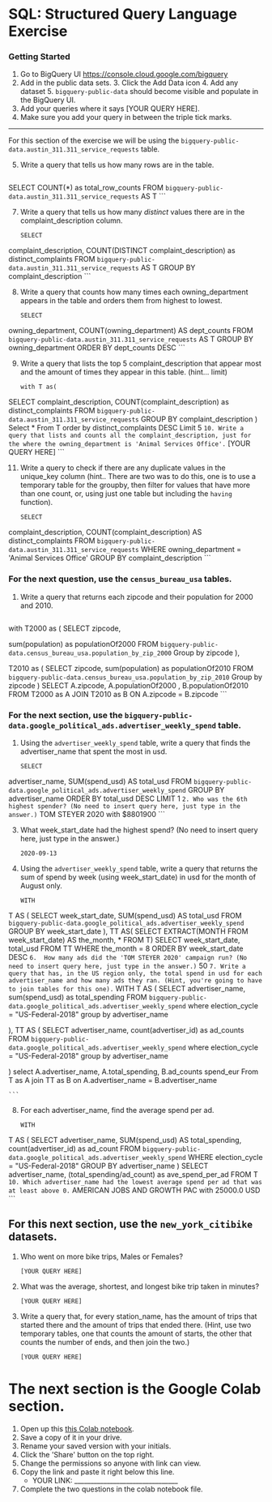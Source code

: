 
# SQL:  Structured Query Language  Exercise

### Getting Started
1. Go to BigQuery UI https://console.cloud.google.com/bigquery
2. Add in the public data sets.
	3. Click the Add Data icon
	4. Add any dataset
	5. `bigquery-public-data` should become visible and populate in the BigQuery UI.
3. Add your queries where it says [YOUR QUERY HERE].
4. Make sure you add your query in between the triple tick marks.
---

For this section of the exercise we will be using the `bigquery-public-data.austin_311.311_service_requests`  table.

5. Write a query that tells us how many rows are in the table.
	```
SELECT
  COUNT(*) as total_row_counts
FROM
  `bigquery-public-data.austin_311.311_service_requests` AS T
	```

7. Write a query that tells us how many _distinct_ values there are in the complaint_description column.
	```
	SELECT
  complaint_description,
  COUNT(DISTINCT complaint_description) as distinct_complaints
FROM
  `bigquery-public-data.austin_311.311_service_requests` AS T
GROUP BY
  complaint_description
	```

8. Write a query that counts how many times each owning_department appears in the table and orders them from highest to lowest.
	```
	SELECT
  owning_department,
  COUNT(owning_department) AS dept_counts
FROM
  `bigquery-public-data.austin_311.311_service_requests` AS T
GROUP BY
  owning_department
ORDER BY
  dept_counts DESC
	```

9. Write a query that lists the top 5 complaint_description that appear most and the amount of times they appear in this table. (hint... limit)
	```
	with T as(
SELECT
  complaint_description,
  COUNT(complaint_description) as distinct_complaints
FROM
  `bigquery-public-data.austin_311.311_service_requests`
GROUP BY
  complaint_description
)
Select * From T order by distinct_complaints DESC Limit 5
	  ```
10. Write a query that lists and counts all the complaint_description, just for the where the owning_department is 'Animal Services Office'.
	```
	[YOUR QUERY HERE]
	```

11. Write a query to check if there are any duplicate values in the unique_key column (hint.. There are two was to do this, one is to use a temporary table for the groupby, then filter for values that have more than one count, or, using just one table but including the  `having` function).
	```
	SELECT
  complaint_description,
  COUNT(complaint_description) AS distinct_complaints
FROM
  `bigquery-public-data.austin_311.311_service_requests`
WHERE
  owning_department = 'Animal Services Office'
GROUP BY
  complaint_description
	```


### For the next question, use the `census_bureau_usa` tables.

1. Write a query that returns each zipcode and their population for 2000 and 2010.
	```
with
T2000 as (
SELECT
 zipcode,

 sum(population) as populationOf2000
FROM
  `bigquery-public-data.census_bureau_usa.population_by_zip_2000`
 Group by
 zipcode
),

 T2010 as (
SELECT
 zipcode,
 sum(population) as populationOf2010
FROM
  `bigquery-public-data.census_bureau_usa.population_by_zip_2010`
   Group by
 zipcode
)
 SELECT A.zipcode, A.populationOf2000 , B.populationOf2010  FROM T2000 as A JOIN T2010 as B ON A.zipcode = B.zipcode
	```

### For the next section, use the  `bigquery-public-data.google_political_ads.advertiser_weekly_spend` table.
1. Using the `advertiser_weekly_spend` table, write a query that finds the advertiser_name that spent the most in usd.
	```
	SELECT
  advertiser_name,
  SUM(spend_usd) AS total_usd
FROM
  `bigquery-public-data.google_political_ads.advertiser_weekly_spend`
GROUP BY
  advertiser_name
ORDER BY
  total_usd DESC
LIMIT
  1
	```
2. Who was the 6th highest spender? (No need to insert query here, just type in the answer.)
	```
	TOM STEYER 2020 with $8801900
	```

3. What week_start_date had the highest spend? (No need to insert query here, just type in the answer.)
	```
	2020-09-13
	```

4. Using the `advertiser_weekly_spend` table, write a query that returns the sum of spend by week (using week_start_date) in usd for the month of August only.
	```
	WITH
  T AS (
  SELECT
    week_start_date,
    SUM(spend_usd) AS total_usd
  FROM
    `bigquery-public-data.google_political_ads.advertiser_weekly_spend`
  GROUP BY
    week_start_date ),
  TT AS(
  SELECT
    EXTRACT(MONTH
    FROM
      week_start_date) AS the_month,
    *
  FROM
    T)
SELECT
  week_start_date,
  total_usd
FROM
  TT
WHERE
  the_month = 8
ORDER BY
  week_start_date DESC
	```
6.  How many ads did the 'TOM STEYER 2020' campaign run? (No need to insert query here, just type in the answer.)
	```
	50
	```
7. Write a query that has, in the US region only, the total spend in usd for each advertiser_name and how many ads they ran. (Hint, you're going to have to join tables for this one).
	```
		WITH
  T AS (
  SELECT
   advertiser_name, sum(spend_usd) as total_spending
  FROM
    `bigquery-public-data.google_political_ads.advertiser_weekly_spend`
    where
  election_cycle = "US-Federal-2018"
  group by advertiser_name

  ),
  TT AS (
  SELECT
    advertiser_name, count(advertiser_id) as ad_counts
  FROM
    `bigquery-public-data.google_political_ads.advertiser_weekly_spend`
     where
  election_cycle = "US-Federal-2018"
   group by advertiser_name

  )
  select A.advertiser_name, A.total_spending, B.ad_counts spend_eur From T as A join TT as B on A.advertiser_name = B.advertiser_name

	```
8. For each advertiser_name, find the average spend per ad.
	```
	WITH
  T AS (
  SELECT
    advertiser_name,
    SUM(spend_usd) AS total_spending,
    count(advertiser_id) as ad_count
  FROM
    `bigquery-public-data.google_political_ads.advertiser_weekly_spend`
  WHERE
    election_cycle = "US-Federal-2018"
  GROUP BY
    advertiser_name )
SELECT
  advertiser_name, (total_spending/ad_count) as ave_spend_per_ad
FROM
  T
	```
10. Which advertiser_name had the lowest average spend per ad that was at least above 0.
	```
	AMERICAN JOBS AND GROWTH PAC with 25000.0 USD
	```
## For this next section, use the `new_york_citibike` datasets.

1. Who went on more bike trips, Males or Females?
	```
	[YOUR QUERY HERE]
	```
2. What was the average, shortest, and longest bike trip taken in minutes?
	```
	[YOUR QUERY HERE]
	```

3. Write a query that, for every station_name, has the amount of trips that started there and the amount of trips that ended there. (Hint, use two temporary tables, one that counts the amount of starts, the other that counts the number of ends, and then join the two.)
	```
	[YOUR QUERY HERE]
	```
# The next section is the Google Colab section.
1. Open up this [this Colab notebook](https://colab.research.google.com/drive/1kHdTtuHTPEaMH32GotVum41YVdeyzQ74?usp=sharing).
2. Save a copy of it in your drive.
3. Rename your saved version with your initials.
4. Click the 'Share' button on the top right.
5. Change the permissions so anyone with link can view.
6. Copy the link and paste it right below this line.
	* YOUR LINK:  ________________________________
9. Complete the two questions in the colab notebook file.
